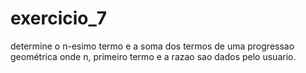 # exercicio_7
determine o n-esimo termo e a soma dos termos de uma progressao geométrica onde n,  primeiro termo e a razao sao dados pelo usuario.
